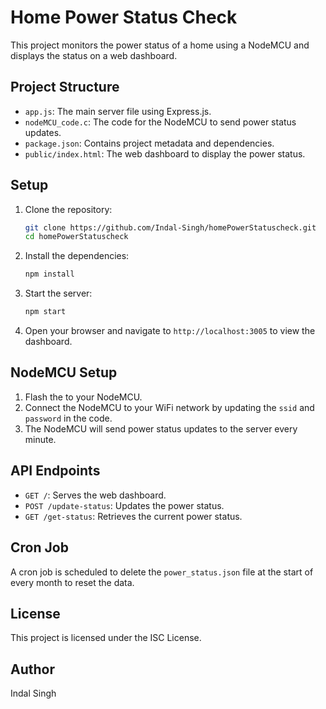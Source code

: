 # Home Power Status Check

This project monitors the power status of a home using a NodeMCU and displays the status on a web dashboard.

## Project Structure

- `app.js`: The main server file using Express.js.
- `nodeMCU_code.c`: The code for the NodeMCU to send power status updates.
- `package.json`: Contains project metadata and dependencies.
- `public/index.html`: The web dashboard to display the power status.

## Setup

1. Clone the repository:
    ```sh
    git clone https://github.com/Indal-Singh/homePowerStatuscheck.git
    cd homePowerStatuscheck
    ```

2. Install the dependencies:
    ```sh
    npm install
    ```

3. Start the server:
    ```sh
    npm start
    ```

4. Open your browser and navigate to `http://localhost:3005` to view the dashboard.

## NodeMCU Setup

1. Flash the  to your NodeMCU.
2. Connect the NodeMCU to your WiFi network by updating the `ssid` and `password` in the code.
3. The NodeMCU will send power status updates to the server every minute.

## API Endpoints

- `GET /`: Serves the web dashboard.
- `POST /update-status`: Updates the power status.
- `GET /get-status`: Retrieves the current power status.

## Cron Job

A cron job is scheduled to delete the `power_status.json` file at the start of every month to reset the data.

## License

This project is licensed under the ISC License.

## Author

Indal Singh